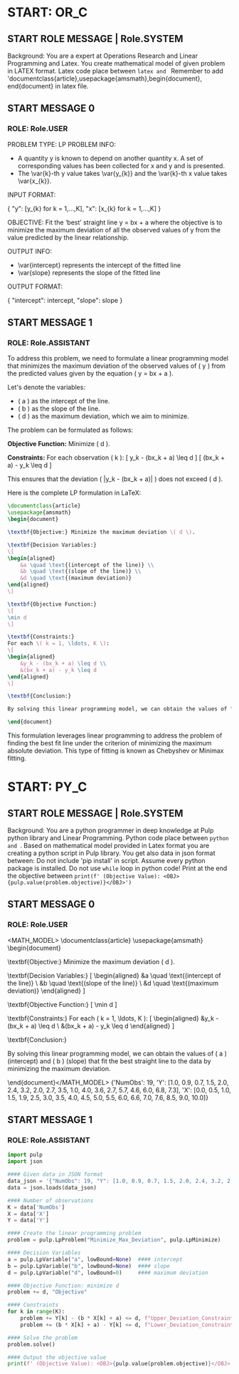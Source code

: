 # START: OR_C 
## START ROLE MESSAGE | Role.SYSTEM 
Background: You are a expert at Operations Research and Linear Programming and Latex. You create mathematical model of given problem in LATEX format. Latex code place between ```latex and ``` Remember to add 'documentclass{article},usepackage{amsmath},begin{document}, end{document} in latex file. 
## START MESSAGE 0 
### ROLE: Role.USER
<DESCRIPTION>
PROBLEM TYPE: LP
PROBLEM INFO:

- A quantity y is known to depend on another quantity x. A set of corresponding values has been collected for x and y and is presented.
- The \var{k}-th y value takes \var{y_{k}} and the \var{k}-th x value takes \var{x_{k}}.

INPUT FORMAT:

{
    "y": [y_{k} for k = 1,...,K],
    "x": [x_{k} for k = 1,...,K]
}


OBJECTIVE: Fit the ‘best’ straight line y = bx + a where the objective is to minimize the maximum deviation of all the observed values of y from the value predicted by the linear relationship.

OUTPUT INFO:

- \var{intercept} represents the intercept of the fitted line
- \var{slope} represents the slope of the fitted line

OUTPUT FORMAT:

{
    "intercept": intercept,
    "slope": slope
}
</DESCRIPTION>


## START MESSAGE 1 
### ROLE: Role.ASSISTANT
To address this problem, we need to formulate a linear programming model that minimizes the maximum deviation of the observed values of \( y \) from the predicted values given by the equation \( y = bx + a \).

Let's denote the variables:
- \( a \) as the intercept of the line.
- \( b \) as the slope of the line.
- \( d \) as the maximum deviation, which we aim to minimize.

The problem can be formulated as follows:

**Objective Function:**
Minimize \( d \).

**Constraints:**
For each observation \( k \):
\[
y_k - (bx_k + a) \leq d
\]
\[
(bx_k + a) - y_k \leq d
\]

This ensures that the deviation \( |y_k - (bx_k + a)| \) does not exceed \( d \).

Here is the complete LP formulation in LaTeX:

```latex
\documentclass{article}
\usepackage{amsmath}
\begin{document}

\textbf{Objective:} Minimize the maximum deviation \( d \).

\textbf{Decision Variables:}
\[
\begin{aligned}
    &a \quad \text{(intercept of the line)} \\
    &b \quad \text{(slope of the line)} \\
    &d \quad \text{(maximum deviation)}
\end{aligned}
\]

\textbf{Objective Function:}
\[
\min d
\]

\textbf{Constraints:}
For each \( k = 1, \ldots, K \):
\[
\begin{aligned}
    &y_k - (bx_k + a) \leq d \\
    &(bx_k + a) - y_k \leq d
\end{aligned}
\]

\textbf{Conclusion:}

By solving this linear programming model, we can obtain the values of \( a \) (intercept) and \( b \) (slope) that fit the best straight line to the data by minimizing the maximum deviation.

\end{document}
```

This formulation leverages linear programming to address the problem of finding the best fit line under the criterion of minimizing the maximum absolute deviation. This type of fitting is known as Chebyshev or Minimax fitting.

# START: PY_C 
## START ROLE MESSAGE | Role.SYSTEM 
Background: You are a python programmer in deep knowledge at Pulp python library and Linear Programming. Python code place between ```python and ```. Based on mathematical model provided in Latex format you are creating a python script in Pulp library. You get also data in json format between: <DATA></DATA> Do not include 'pip install' in script. Assume every python package is installed. Do not use `while` loop in python code! Print at the end the objective between <OBJ></OBJ> `print(f' (Objective Value): <OBJ>{pulp.value(problem.objective)}</OBJ>')` 
## START MESSAGE 0 
### ROLE: Role.USER
<MATH_MODEL>
\documentclass{article}
\usepackage{amsmath}
\begin{document}

\textbf{Objective:} Minimize the maximum deviation \( d \).

\textbf{Decision Variables:}
\[
\begin{aligned}
    &a \quad \text{(intercept of the line)} \\
    &b \quad \text{(slope of the line)} \\
    &d \quad \text{(maximum deviation)}
\end{aligned}
\]

\textbf{Objective Function:}
\[
\min d
\]

\textbf{Constraints:}
For each \( k = 1, \ldots, K \):
\[
\begin{aligned}
    &y_k - (bx_k + a) \leq d \\
    &(bx_k + a) - y_k \leq d
\end{aligned}
\]

\textbf{Conclusion:}

By solving this linear programming model, we can obtain the values of \( a \) (intercept) and \( b \) (slope) that fit the best straight line to the data by minimizing the maximum deviation.

\end{document}</MATH_MODEL>
<DATA>
{'NumObs': 19, 'Y': [1.0, 0.9, 0.7, 1.5, 2.0, 2.4, 3.2, 2.0, 2.7, 3.5, 1.0, 4.0, 3.6, 2.7, 5.7, 4.6, 6.0, 6.8, 7.3], 'X': [0.0, 0.5, 1.0, 1.5, 1.9, 2.5, 3.0, 3.5, 4.0, 4.5, 5.0, 5.5, 6.0, 6.6, 7.0, 7.6, 8.5, 9.0, 10.0]}</DATA>


## START MESSAGE 1 
### ROLE: Role.ASSISTANT
```python
import pulp
import json

#### Given data in JSON format
data_json = '{"NumObs": 19, "Y": [1.0, 0.9, 0.7, 1.5, 2.0, 2.4, 3.2, 2.0, 2.7, 3.5, 1.0, 4.0, 3.6, 2.7, 5.7, 4.6, 6.0, 6.8, 7.3], "X": [0.0, 0.5, 1.0, 1.5, 1.9, 2.5, 3.0, 3.5, 4.0, 4.5, 5.0, 5.5, 6.0, 6.6, 7.0, 7.6, 8.5, 9.0, 10.0]}'
data = json.loads(data_json)

#### Number of observations
K = data['NumObs']
X = data['X']
Y = data['Y']

#### Create the linear programming problem
problem = pulp.LpProblem("Minimize_Max_Deviation", pulp.LpMinimize)

#### Decision Variables
a = pulp.LpVariable("a", lowBound=None)  #### intercept
b = pulp.LpVariable("b", lowBound=None)  #### slope
d = pulp.LpVariable("d", lowBound=0)     #### maximum deviation

#### Objective Function: minimize d
problem += d, "Objective"

#### Constraints
for k in range(K):
    problem += Y[k] - (b * X[k] + a) <= d, f"Upper_Deviation_Constraint_{k+1}"
    problem += (b * X[k] + a) - Y[k] <= d, f"Lower_Deviation_Constraint_{k+1}"

#### Solve the problem
problem.solve()

#### Output the objective value
print(f' (Objective Value): <OBJ>{pulp.value(problem.objective)}</OBJ>')
```

